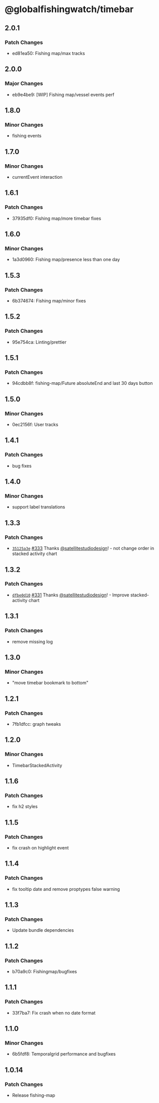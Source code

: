 # @globalfishingwatch/timebar

## 2.0.1

### Patch Changes

- ed81ea50: Fishing map/max tracks

## 2.0.0

### Major Changes

- eb9e4be9: [WIP] Fishing map/vessel events perf

## 1.8.0

### Minor Changes

- fishing events

## 1.7.0

### Minor Changes

- currentEvent interaction

## 1.6.1

### Patch Changes

- 37935df0: Fishing map/more timebar fixes

## 1.6.0

### Minor Changes

- 1a3d0960: Fishing map/presence less than one day

## 1.5.3

### Patch Changes

- 6b374674: Fishing map/minor fixes

## 1.5.2

### Patch Changes

- 95e754ca: Linting/prettier

## 1.5.1

### Patch Changes

- 94cdbb8f: fishing-map/Future absoluteEnd and last 30 days button

## 1.5.0

### Minor Changes

- 0ec2156f: User tracks

## 1.4.1

### Patch Changes

- bug fixes

## 1.4.0

### Minor Changes

- support label translations

## 1.3.3

### Patch Changes

- [`35125a3e`](https://github.com/GlobalFishingWatch/frontend/commit/35125a3edf7af17e98e42e45055b8c7e07e177bc) [#333](https://github.com/GlobalFishingWatch/frontend/pull/333) Thanks [@satellitestudiodesign](https://github.com/satellitestudiodesign)! - not change order in stacked activity chart

## 1.3.2

### Patch Changes

- [`dfbe0d10`](https://github.com/GlobalFishingWatch/frontend/commit/dfbe0d1044a43281b641856670de66f53a652d2b) [#331](https://github.com/GlobalFishingWatch/frontend/pull/331) Thanks [@satellitestudiodesign](https://github.com/satellitestudiodesign)! - Improve stacked-activity chart

## 1.3.1

### Patch Changes

- remove missing log

## 1.3.0

### Minor Changes

- "move timebar bookmark to bottom"

## 1.2.1

### Patch Changes

- 7fb1dfcc: graph tweaks

## 1.2.0

### Minor Changes

- TimebarStackedActivity

## 1.1.6

### Patch Changes

- fix h2 styles

## 1.1.5

### Patch Changes

- fix crash on highlight event

## 1.1.4

### Patch Changes

- fix tooltip date and remove proptypes false warning

## 1.1.3

### Patch Changes

- Update bundle dependencies

## 1.1.2

### Patch Changes

- b70a9c0: Fishingmap/bugfixes

## 1.1.1

### Patch Changes

- 33f7ba7: Fix crash when no date format

## 1.1.0

### Minor Changes

- 6b5fdf8: Temporalgrid performance and bugfixes

## 1.0.14

### Patch Changes

- Release fishing-map
